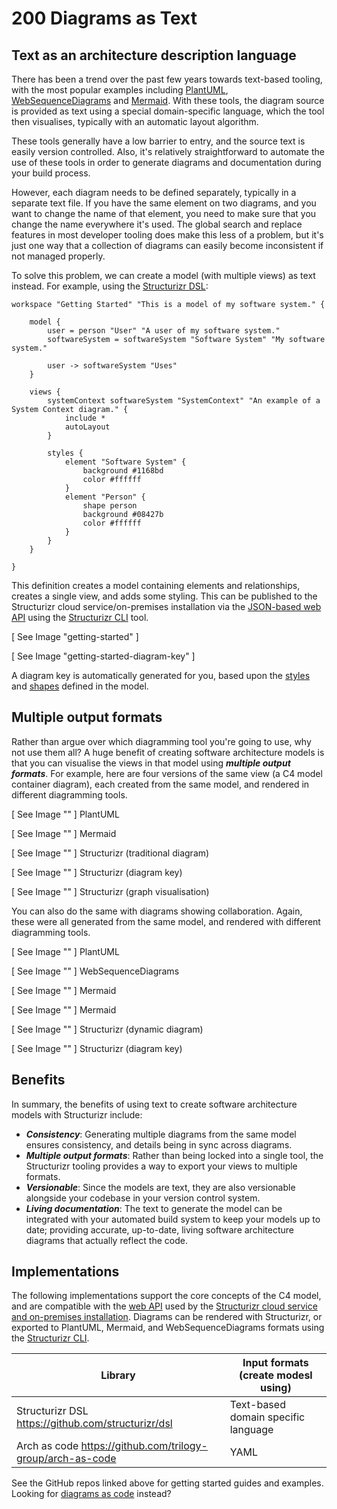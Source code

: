 # 200 Diagrams as Text

## Text as an architecture description language

There has been a trend over the past few years towards text-based tooling, with the most popular examples including [PlantUML](http://plantuml.com/), [WebSequenceDiagrams](https://www.websequencediagrams.com/) and [Mermaid](https://mermaid-js.github.io/mermaid/). With these tools, the diagram source is provided as text using a special domain-specific language, which the tool then visualises, typically with an automatic layout algorithm.

These tools generally have a low barrier to entry, and the source text is easily version controlled. Also, it's relatively straightforward to automate the use of these tools in order to generate diagrams and documentation during your build process.

However, each diagram needs to be defined separately, typically in a separate text file. If you have the same element on two diagrams, and you want to change the name of that element, you need to make sure that you change the name everywhere it's used. The global search and replace features in most developer tooling does make this less of a problem, but it's just one way that a collection of diagrams can easily become inconsistent if not managed properly.

To solve this problem, we can create a model (with multiple views) as text instead. For example, using the [Structurizr DSL](https://github.com/structurizr/dsl):

```
workspace "Getting Started" "This is a model of my software system." {

    model {
        user = person "User" "A user of my software system."
        softwareSystem = softwareSystem "Software System" "My software system."

        user -> softwareSystem "Uses"
    }

    views {
        systemContext softwareSystem "SystemContext" "An example of a System Context diagram." {
            include *
            autoLayout
        }

        styles {
            element "Software System" {
                background #1168bd
                color #ffffff
            }
            element "Person" {
                shape person
                background #08427b
                color #ffffff
            }
        }
    }

}
```

This definition creates a model containing elements and relationships, creates a single view, and adds some styling. This can be published to the Structurizr cloud service/on-premises installation via the [JSON-based web API](https://structurizr.com/help/web-api) using the [Structurizr CLI](https://github.com/structurizr/cli) tool.

[ See Image "getting-started" ]

[ See Image "getting-started-diagram-key" ]

A diagram key is automatically generated for you, based upon the [styles](https://structurizr.com/help/notation) and [shapes](https://structurizr.com/help/shapes) defined in the model.

## Multiple output formats
Rather than argue over which diagramming tool you're going to use, why not use them all? A huge benefit of creating software architecture models is that you can visualise the views in that model using ***multiple output formats***. For example, here are four versions of the same view (a C4 model container diagram), each created from the same model, and rendered in different diagramming tools.

[ See Image "" ]
PlantUML

[ See Image "" ]
Mermaid

[ See Image "" ]
Structurizr (traditional diagram)

[ See Image "" ]
Structurizr (diagram key)

[ See Image "" ]
Structurizr (graph visualisation)

You can also do the same with diagrams showing collaboration. Again, these were all generated from the same model, and rendered with different diagramming tools.

[ See Image "" ]
PlantUML

[ See Image "" ]
WebSequenceDiagrams

[ See Image "" ]
Mermaid

[ See Image "" ]
Mermaid

[ See Image "" ]
Structurizr (dynamic diagram)

[ See Image "" ]
Structurizr (diagram key)

## Benefits
In summary, the benefits of using text to create software architecture models with Structurizr include:

- ***Consistency***: Generating multiple diagrams from the same model ensures consistency, and details being in sync across diagrams.
- ***Multiple output formats***: Rather than being locked into a single tool, the Structurizr tooling provides a way to export your views to multiple formats.
- ***Versionable***: Since the models are text, they are also versionable alongside your codebase in your version control system.
- ***Living documentation***: The text to generate the model can be integrated with your automated build system to keep your models up to date; providing accurate, up-to-date, living software architecture diagrams that actually reflect the code.

## Implementations
The following implementations support the core concepts of the C4 model, and are compatible with the [web API](https://structurizr.com/help/web-api) used by the [Structurizr cloud service and on-premises installation](https://structurizr.com/). Diagrams can be rendered with Structurizr, or exported to PlantUML, Mermaid, and WebSequenceDiagrams formats using the [Structurizr CLI](https://github.com/structurizr/cli).

| Library | Input formats (create modesl using) |
| --- | --- |
| Structurizr DSL https://github.com/structurizr/dsl | Text-based domain specific language |
| Arch as code https://github.com/trilogy-group/arch-as-code | YAML |

See the GitHub repos linked above for getting started guides and examples. Looking for [diagrams as code](../100/README.md) instead?
